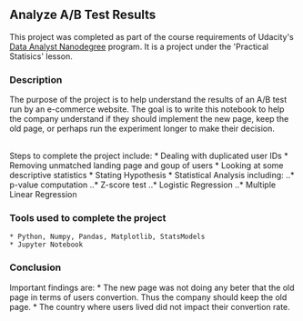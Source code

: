 ## Analyze A/B Test Results

This project was completed as part of the course requirements of Udacity's [Data Analyst Nanodegree](https://www.udacity.com/course/data-analyst-nanodegree--nd002) program. It is a project under the 'Practical Statisics' lesson.

### Description

The purpose of the project is to help understand the results of an A/B test run by an e-commerce website. The goal is to write this notebook to help the company understand if they should implement the new page, keep the old page, or perhaps run the experiment longer to make their decision.<br><br>

Steps to complete the project include:
    * Dealing with duplicated user IDs
    * Removing unmatched landing page and goup of users
    * Looking at some descriptive statistics
    * Stating Hypothesis
    * Statistical Analysis including:
        ..* p-value computation
        ..* Z-score test
        ..* Logistic Regression
        ..* Multiple Linear Regression

### Tools used to complete the project

    * Python, Numpy, Pandas, Matplotlib, StatsModels
    * Jupyter Notebook

### Conclusion

Important findings are:
    * The new page was not doing any beter that the old page in terms of users convertion. Thus the company should keep the old page.
    * The country where users lived did not impact their convertion rate.